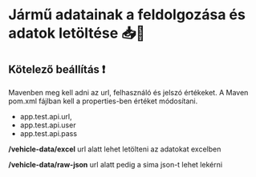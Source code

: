 # Jármű adatainak a feldolgozása és adatok letöltése 📥🚛
## Kötelező beállítás ❗
Mavenben meg kell adni az url, felhasználó és jelszó értékeket.
A Maven pom.xml fájlban kell a properties-ben értéket módosítani.
- app.test.api.url,
- app.test.api.user
- app.test.api.pass

**/vehicle-data/excel** url alatt lehet letölteni az adatokat excelben

**/vehicle-data/raw-json** url alatt pedig a sima json-t lehet lekérni

